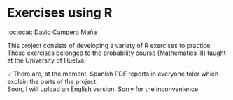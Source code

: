 # Exercises using R
:octocat: David Campero Maña  

This project consists of developing a variety of R exercises to practice. These exercises belonged to the probability course (Mathematics III) taught at the University of Huelva.  

:bulb: There are, at the moment, Spanish PDF reports in everyone foler which explain the parts of the project.  
Soon, I will upload an English version. Sorry for the inconvenience. 
